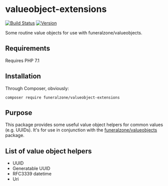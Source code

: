 # valueobject-extensions

[![Build Status](https://travis-ci.org/funeralzone/valueobject-extensions.svg)](https://travis-ci.org/funeralzone/valueobject-extensions)
[![Version](https://img.shields.io/packagist/v/funeralzone/valueobject-extensions.svg)](https://packagist.org/packages/funeralzone/valueobject-extensions)

Some routine value objects for use with funeralzone/valueobjects.

## Requirements ##

Requires PHP 7.1

## Installation ##

Through Composer, obviously:

```
composer require funeralzone/valueobject-extensions
```

## Purpose ##

This package provides some useful value object helpers for common values (e.g. UUIDs). It's for use in conjunction with the [funeralzone/valueobjects](https://github.com/funeralzone/valueobjects) package.

## List of value object helpers ##

* UUID
* Generatable UUID
* RFC3339 datetime
* Uri
